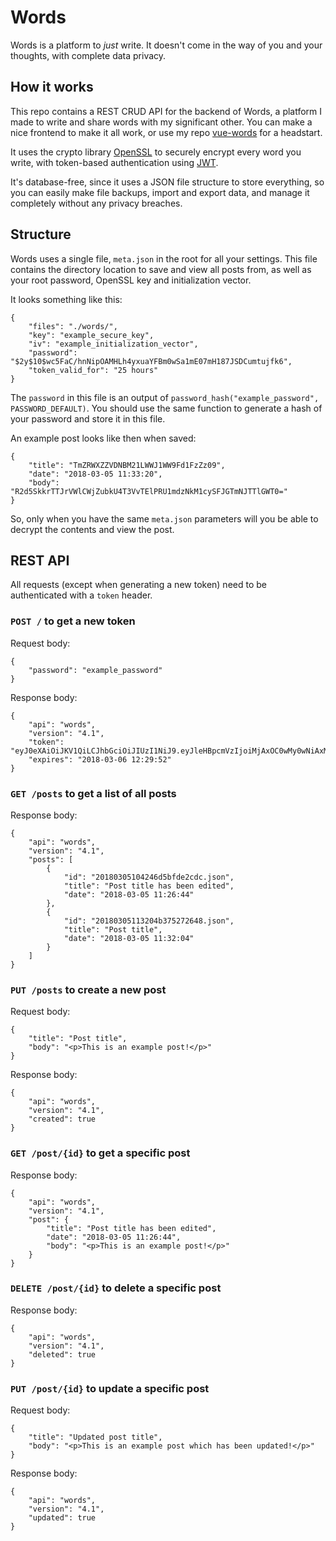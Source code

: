 # Words

Words is a platform to _just_ write. It doesn't come in the way of you and your thoughts, with complete data privacy.

## How it works

This repo contains a REST CRUD API for the backend of Words, a platform I made to write and share words with my significant other. You can make a nice frontend to make it all work, or use my repo [vue-words](https://github.com/AnandChowdhary/vue-words) for a headstart.

It uses the crypto library [OpenSSL](http://php.net/manual/en/intro.openssl.php) to securely encrypt every word you write, with token-based authentication using [JWT](https://github.com/firebase/php-jwt).

It's database-free, since it uses a JSON file structure to store everything, so you can easily make file backups, import and export data, and manage it completely without any privacy breaches.

## Structure

Words uses a single file, `meta.json` in the root for all your settings. This file contains the directory location to save and view all posts from, as well as your root password, OpenSSL key and initialization vector.

It looks something like this:

```
{
	"files": "./words/",
	"key": "example_secure_key",
	"iv": "example_initialization_vector",
	"password": "$2y$10$wc5FaC/hnNipOAMHLh4yxuaYFBm0wSa1mE07mH187JSDCumtujfk6",
	"token_valid_for": "25 hours"
}
```

The `password` in this file is an output of `password_hash("example_password", PASSWORD_DEFAULT)`. You should use the same function to generate a hash of your password and store it in this file.

An example post looks like then when saved:

```
{
    "title": "TmZRWXZZVDNBM21LWWJ1WW9Fd1FzZz09",
    "date": "2018-03-05 11:33:20",
    "body": "R2d5SkkrTTJrVWlCWjZubkU4T3VvTElPRU1mdzNkM1cySFJGTmNJTTlGWT0="
}
```

So, only when you have the same `meta.json` parameters will you be able to decrypt the contents and view the post.

## REST API

All requests (except when generating a new token) need to be authenticated with a `token` header.

### `POST /` to get a new token

Request body:

```
{
	"password": "example_password"
}
```

Response body:

```
{
    "api": "words",
    "version": "4.1",
    "token": "eyJ0eXAiOiJKV1QiLCJhbGciOiJIUzI1NiJ9.eyJleHBpcmVzIjoiMjAxOC0wMy0wNiAxMjoyOTo1MiJ9.Coe969vqWQDmd34G04Y5HxOhOaz5citBOr5yEjxI6j0",
    "expires": "2018-03-06 12:29:52"
}
```

### `GET /posts` to get a list of all posts

Response body:

```
{
    "api": "words",
    "version": "4.1",
    "posts": [
        {
            "id": "20180305104246d5bfde2cdc.json",
            "title": "Post title has been edited",
            "date": "2018-03-05 11:26:44"
        },
        {
            "id": "20180305113204b375272648.json",
            "title": "Post title",
            "date": "2018-03-05 11:32:04"
        }
    ]
}
```

### `PUT /posts` to create a new post

Request body:

```
{
	"title": "Post title",
	"body": "<p>This is an example post!</p>"
}
```

Response body:

```
{
    "api": "words",
    "version": "4.1",
    "created": true
}
```

### `GET /post/{id}` to get a specific post

Response body:

```
{
    "api": "words",
    "version": "4.1",
    "post": {
        "title": "Post title has been edited",
        "date": "2018-03-05 11:26:44",
        "body": "<p>This is an example post!</p>"
    }
}
```

### `DELETE /post/{id}` to delete a specific post

Response body:

```
{
    "api": "words",
    "version": "4.1",
    "deleted": true
}
```

### `PUT /post/{id}` to update a specific post

Request body:

```
{
	"title": "Updated post title",
	"body": "<p>This is an example post which has been updated!</p>"
}
```

Response body:

```
{
    "api": "words",
    "version": "4.1",
    "updated": true
}
```
